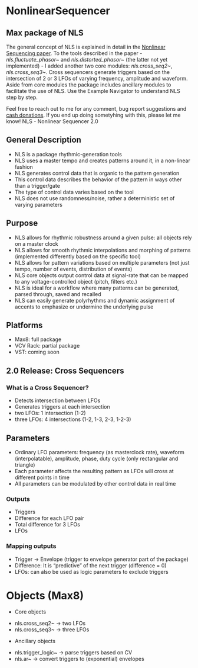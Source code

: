 # NonlinearSequencer
## Max package of NLS
The general concept of NLS is explained in detail in the [Nonlinear Sequencing paper](https://github.com/michelezaccagnini/NonlinearSequencer/blob/main/Nonlinear_SequencingAM20.pdf). To the tools described in the paper - *nls.fluctuate_phasor~* and *nls.distorted_phasor~* (the latter not yet implemented) - I added another two core modules: *nls.cross_seq2~*, *nls.cross_seq3~*. Cross sequencers generate triggers based on the intersection of 2 or 3 LFOs of varying frequency, amplitude and waveform. Aside from core modules the package includes ancillary modules to facilitate the use of NLS. 
Use the Example Navigator to understand NLS step by step. 
 
Feel free to reach out to me for any comment, bug report suggestions and [cash donations](https://www.patreon.com/user?u=6022250&fan_landing=true).
If you end up doing sometyhing with this, please let me know!
NLS - Nonlinear Sequencer 2.0 
## General Description
- NLS is a package rhythmic-generation tools
- NLS uses a master tempo and creates patterns around it, in a non-linear fashion
- NLS generates control data that is organic to the pattern generation
- This control data describes the behavior of the pattern in ways other than a trigger/gate
- The type of control data varies based on the tool
- NLS does not use randomness/noise, rather a deterministic set of varying parameters
## Purpose
- NLS allows for rhythmic robustness around a given pulse: all objects rely on a master clock
- NLS allows for smooth rhythmic interpolations and morphing of patterns (implemented differently based on the specific tool)
- NLS allows for pattern variations based on multiple parameters (not just tempo, number of events, distribution of events)
- NLS core objects output control data at  signal-rate that can be mapped to any voltage-controlled object (pitch, filters etc.)
- NLS is ideal for a workflow where many patterns can be generated, parsed through, saved and recalled 
- NLS can easily generate polyrhythms and dynamic assignment of accents to emphasize or undermine the underlying pulse
## Platforms
- Max8: full package
- VCV Rack: partial package
- VST: coming soon
## 2.0 Release: Cross Sequencers
### What is a Cross Sequencer?
- Detects intersection between LFOs
- Generates triggers at each intersection
- two LFOs: 1 intersection (1-2)
- three LFOs: 4 intersections (1-2, 1-3, 2-3, 1-2-3)


## Parameters
- Ordinary LFO parameters: frequency (as masterclock rate), waveform (interpolatable), amplitude, phase, duty cycle (only rectangular and triangle)
- Each parameter affects the resulting pattern as LFOs will cross at different points in time
- All parameters can be modulated by other control data in real time
### Outputs
- Triggers 
- Difference for each LFO pair
- Total difference for 3 LFOs 
- LFOs
### Mapping outputs
- Trigger → Envelope (trigger to envelope generator part of the package)
- Difference: It is “predictive” of the next trigger (difference = 0)
- LFOs: can also be used as logic parameters to exclude triggers 

# Objects (Max8)
- Core objects 
* nls.cross_seq2~ → two LFOs
* nls.cross_seq3~ → three LFOs
- Ancillary objects
* nls.trigger_logic~ → parse triggers based on CV 
* nls.ar~ → convert triggers to (exponential) envelopes

